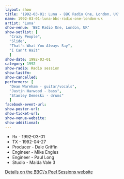 ```yaml
---
layout: show
title: '1992-03-01: Luna - BBC Radio One, London, UK'
name: 1992-03-01-luna-bbc-radio-one-london-uk
artist: 'Luna'
show-venue: 'BBC Radio One, London, UK'
show-setlist: [
  "Crazy People",
  "Slide",
  "That's What You Always Say",
  "I Can't Wait"
  ]
show-date: 1992-03-01
category: 1992
show-radio: Radio session
show-lastfm: 
show-cancelled: 
performers: [
  "Dean Wareham - guitar/vocals",
  "Justin Harwood - bass",
  "Stanley Demeski - drums"
  ]
facebook-event-url: 
show-poster-url: 
show-ticket-url: 
show-venue-website: 
show-additional: 
---
```


<ul><li>Rx - 1992-03-01</li><li>TX - 1992-04-27</li><li>Producer - Dale Griffin</li><li>Engineer - Mike Engles</li><li>Engineer - Paul Long</li><li>Studio - Maida Vale 3</li></ul><p><a href="http://www.bbc.co.uk/radio1/johnpeel/sessions/1990s/1992/Mar01luna/">Details on the BBC\'s Peel Sessions website</a><p>